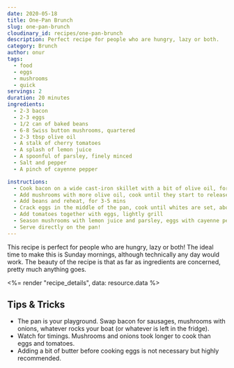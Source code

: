 ```yaml
---
date: 2020-05-18
title: One-Pan Brunch
slug: one-pan-brunch
cloudinary_id: recipes/one-pan-brunch
description: Perfect recipe for people who are hungry, lazy or both.
category: Brunch
author: onur
tags:
  - food
  - eggs
  - mushrooms
  - quick
servings: 2
duration: 20 minutes
ingredients:
  - 2-3 bacon
  - 2-3 eggs
  - 1/2 can of baked beans
  - 6-8 Swiss button mushrooms, quartered
  - 2-3 tbsp olive oil
  - A stalk of cherry tomatoes
  - A splash of lemon juice
  - A spoonful of parsley, finely minced
  - Salt and pepper
  - A pinch of cayenne pepper

instructions:
  - Cook bacon on a wide cast-iron skillet with a bit of olive oil, for a few minutes
  - Add mushrooms with more olive oil, cook until they start to release water
  - Add beans and reheat, for 3-5 mins
  - Crack eggs in the middle of the pan, cook until whites are set, about 3-5 mins.
  - Add tomatoes together with eggs, lightly grill
  - Season mushrooms with lemon juice and parsley, eggs with cayenne pepper and everything except bacon with salt & pepper
  - Serve directly on the pan!
---
```


This recipe is perfect for people who are hungry, lazy or both! The ideal time to make this is Sunday mornings, although technically any day would work. The beauty of the recipe is that as far as ingredients are concerned, pretty much anything goes.

<%= render "recipe_details", data: resource.data %>

## Tips & Tricks

- The pan is your playground. Swap bacon for sausages, mushrooms with onions, whatever rocks your boat (or whatever is left in the fridge).
- Watch for timings. Mushrooms and onions took longer to cook than eggs and tomatoes.
- Adding a bit of butter before cooking eggs is not necessary but highly recommended.
